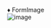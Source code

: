 ♦ FormImage  
![image](https://github.com/comtaken/ledger-pj/assets/65578523/d11ab91b-8977-4517-bfb8-59bcdfb684ef)
